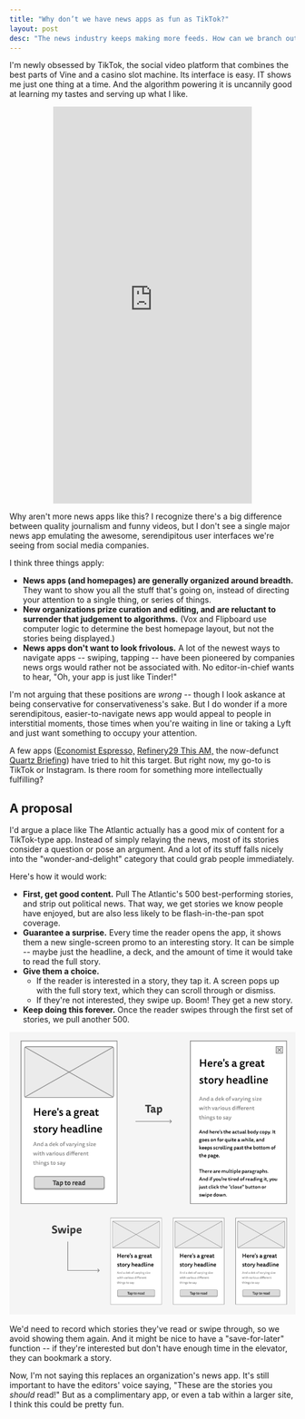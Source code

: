 ```yaml
---
title: "Why don’t we have news apps as fun as TikTok?"
layout: post
desc: "The news industry keeps making more feeds. How can we branch out?"
---
```


I'm newly obsessed by TikTok, the social video platform that combines the best parts of Vine and a casino slot machine. Its interface is easy. IT shows me just one thing at a time. And the algorithm powering it is uncannily good at learning my tastes and serving up what I like. 

<iframe height="700" src="https://www.tiktok.com/embed/6646016679396510981" frameborder="0" allow="accelerometer; autoplay; encrypted-media; gyroscope; picture-in-picture" allowfullscreen style="margin: auto; display: block; width: 100%; max-width: 350px"></iframe>

Why aren't more news apps like this? I recognize there's a big difference between quality journalism and funny videos, but I don't see a single major news app emulating the awesome, serendipitous user interfaces we're seeing from social media companies.

I think three things apply:

* **News apps (and homepages) are generally organized around breadth.** They want to show you all the stuff that's going on, instead of directing your attention to a single thing, or series of things.
* **New organizations prize curation and editing, and are reluctant to surrender that judgement to algorithms.** (Vox and Flipboard use computer logic to determine the best homepage layout, but not the stories being displayed.)
* **News apps don't want to look frivolous.** A lot of the newest ways to navigate apps -- swiping, tapping -- have been pioneered by companies news orgs would rather not be associated with. No editor-in-chief wants to hear, "Oh, your app is just like Tinder!"

I'm not arguing that these positions are _wrong_ -- though I look askance at being conservative for conservativeness's sake. But I do wonder if a more serendipitous, easier-to-navigate news app would appeal to people in interstitial moments, those times when you're waiting in line or taking a Lyft and just want something to occupy your attention. 

A few apps ([Economist Espresso,](https://apps.apple.com/us/app/economist-espresso/id896628003) [Refinery29 This AM,](https://apps.apple.com/us/app/refinery29-this-am-top-8-news-headlines-updates/id988472315) the now-defunct [Quartz Briefing](https://digiday.com/media/quartz-is-shutting-down-its-quartz-brief-mobile-app-july-1/)) have tried to hit this target. But right now, my go-to is TikTok or Instagram. Is there room for something more intellectually fulfilling?

## A proposal
I'd argue a place like The Atlantic actually has a good mix of content for a TikTok-type app. Instead of simply relaying the news, most of its stories consider a question or pose an argument. And a lot of its stuff falls nicely into the "wonder-and-delight" category that could grab people immediately.

Here's how it would work:

* **First, get good content.** Pull The Atlantic's 500 best-performing stories, and strip out political news. That way, we get stories we know people have enjoyed, but are also less likely to be flash-in-the-pan spot coverage.
* **Guarantee a surprise.** Every time the reader opens the app, it shows them a new single-screen promo to an interesting story. It can be simple -- maybe just the headline, a deck, and the amount of time it would take to read the full story.
* **Give them a choice.** 
    * If the reader is interested in a story, they tap it. A screen pops up with the full story text, which they can scroll through or dismiss.
    * If they're not interested, they swipe up. Boom! They get a new story. 
* **Keep doing this forever.** Once the reader swipes through the first set of stories, we pull another 500. 

![Here's a wireframe of the proposal.](/assets/atlantic-tiktok-images/wireframe.png)

We'd need to record which stories they've read or swipe through, so we avoid showing them again. And it might be nice to have a "save-for-later" function -- if they're interested but don't have enough time in the elevator, they can bookmark a story.

Now, I'm not saying this replaces an organization's news app. It's still important to have the editors' voice saying, "These are the stories you _should_ read!" But as a complimentary app, or even a tab within a larger site, I think this could be pretty fun.